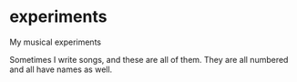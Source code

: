 # experiments

My musical experiments

Sometimes I write songs, and these are all of them. They are all numbered and all have names as well.
